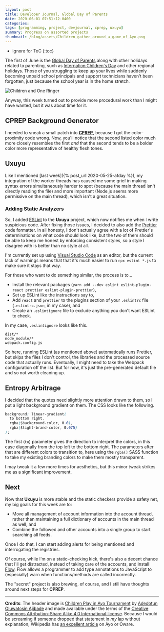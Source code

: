 ```yaml
---
layout: post
title: Developer Journal, Global Day of Parents
date: 2020-06-01 07:51:12-0400
categories:
tags: [programming, project, devjournal, cprep, uxuyu]
summary: Progress on assorted projects
thumbnail: /blog/assets/Children_gather_around_a_game_of_Ayo.png
---
```


* Ignore for ToC
{:toc}

The first of June is the [Global Day of Parents](https://en.wikipedia.org/wiki/Parents%27_Day#International) along with other holidays related to parenting, such as [Internation Children's Day](https://en.wikipedia.org/wiki/Children%27s_Day) and other regional holidays.  Those of you struggling to keep up your lives while suddenly becoming unpaid school principals and support technicians haven't been forgotten, just because the school year is in the home stretch.

![Children and One Ringer](/blog/assets/Children_gather_around_a_game_of_Ayo.png "Children and One Ringer")

Anyway, this week turned out to provide more procedural work than I might have wanted, but it was about time for it.

## CPREP Background Generator

I needed to sneak a small patch into [**CPREP**](https://github.com/jcolag/background-generator), because I got the color-proximity code wrong.  Now, you'll notice that the second listed color much more closely resembles the first *and* that the second tends to be a bolder color more representative of healthy flesh tones.

## Uxuyu

Like I mentioned [last week]({% post_url 2020-05-25-afday %}), my integration of the worker threads has caused me some grief in making syntax errors simultaneously harder to spot (because the main thread isn't directly reading the file) and more important (Node.js seems more permissive on the main thread), which isn't a great situation.

### Adding Static Analyzers

So, I added [ESLint](https://eslint.org/) to the **Uxuyu** project, which now notifies me when I write suspicious code.  After fixing those issues, I decided to also add the [Prettier](https://prettier.io/) code formatter.  In all honesty, I don't actually agree with a lot of Prettier's determinations on what code should look like, but the two of them should be able to keep me honest by enforcing consistent styles, so a style I disagree with is better than no style at all.

I'm currently set up using [Visual Studio Code](https://code.visualstudio.com/) as an editor, but the current lack of warnings means that that it's much easier to run `npx eslint *.js` to make sure it stays that way.

For those who want to do something similar, the process is to...

 * Install the relevant packages (`yarn add --dev eslint eslint-plugin-react prettier eslint-plugin-prettier`),
 * Set up ESLint like the instructions say to,
 * Add `react` and `prettier` to the plugins section of your `.eslintrc` file (`.eslintrc.json`, in my case), and
 * Create an `.eslintignore` file to exclude anything you don't want ESLint to check.

In my case, `.eslintignore` looks like this.

```gitignore
dist/*
node_module/*
webpack.config.js
```

So here, running ESLint (as mentioned above) automatically runs Prettier, but skips the files I don't control, the libraries and the processed source code that actually runs.  Eventually, I might need to take the Webpack configuration off the list.  But for now, it's just the pre-generated default file and so not worth cleaning up.

## Entropy Arbitrage

I decided that the quotes need slightly more attention drawn to them, so I put a light background gradient on them.  The CSS looks like the following.

```css
background: linear-gradient(
  to bottom right,
  rgba($background-color, 0.0),
  rgba($light-brand-color, 0.075)
);
```

The first (`to`) parameter gives the direction to interpret the colors, in this case diagonally from the top left to the bottom right.  The parameters after that are different colors to transition to, here using the `rgba()` SASS function to take my existing branding colors to make them mostly transparent.

I may tweak it a few more times for aesthetics, but this minor tweak strikes me as a significant improvement.

## Next

Now that **Uxuyu** is more stable and the static checkers provide a safety net, my big goals for this week are to:

 * Move all management of account information into the account thread, rather than maintaining a full dictionary of accounts in the main thread as well, and
 * Combine the followed and other accounts into a single group to start searching all feeds.

Once I do that, I can start adding alerts for being mentioned and interrogating the registries.

Of course, while I'm on a static-checking kick, there's also a decent chance that I'll get distracted, instead of taking care of the accounts, and install [Flow](https://flow.org/).  Flow allows a programmer to add type annotations to JavaScript to (especially) warn when functions/methods are called incorrectly.

The "secret" project is also brewing, of course, and I still have thoughts around next steps for **CPREP**.

* * *

**Credits**:  The header image is [Children Play in Ayo Tournament](https://commons.wikimedia.org/wiki/File:Children_gather_around_a_game_of_Ayo.jpg) by [Adedotun Oluwatosin Ajibade](https://commons.wikimedia.org/wiki/User:Dotun55) and made available under the terms of the [Creative Commons Attribution-Share Alike 4.0 International license](https://creativecommons.org/licenses/by-sa/4.0/deed.en).  Because I would be screaming if someone dropped that statement in *my* lap without explanation, Wikipedia has [an excellent article](https://en.wikipedia.org/wiki/Oware) on Ayo or Oware.
